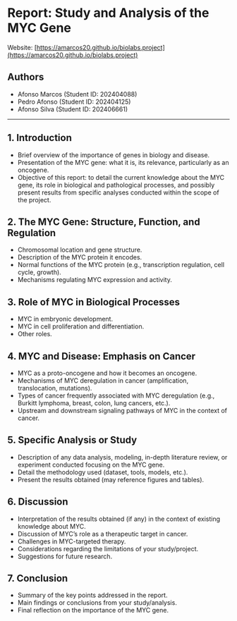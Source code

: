 # Report: Study and Analysis of the MYC Gene  
Website: [https://amarcos20.github.io/biolabs.project](https://amarcos20.github.io/biolabs.project)

## Authors

- Afonso Marcos (Student ID: 202404088)  
- Pedro Afonso (Student ID: 202404125)  
- Afonso Silva (Student ID: 202406661)

---

## 1. Introduction

- Brief overview of the importance of genes in biology and disease.  
- Presentation of the MYC gene: what it is, its relevance, particularly as an oncogene.  
- Objective of this report: to detail the current knowledge about the MYC gene, its role in biological and pathological processes, and possibly present results from specific analyses conducted within the scope of the project.

## 2. The MYC Gene: Structure, Function, and Regulation

- Chromosomal location and gene structure.  
- Description of the MYC protein it encodes.  
- Normal functions of the MYC protein (e.g., transcription regulation, cell cycle, growth).  
- Mechanisms regulating MYC expression and activity.

## 3. Role of MYC in Biological Processes

- MYC in embryonic development.  
- MYC in cell proliferation and differentiation.  
- Other roles.

## 4. MYC and Disease: Emphasis on Cancer

- MYC as a proto-oncogene and how it becomes an oncogene.  
- Mechanisms of MYC deregulation in cancer (amplification, translocation, mutations).  
- Types of cancer frequently associated with MYC deregulation (e.g., Burkitt lymphoma, breast, colon, lung cancers, etc.).  
- Upstream and downstream signaling pathways of MYC in the context of cancer.

## 5. Specific Analysis or Study

- Description of any data analysis, modeling, in-depth literature review, or experiment conducted focusing on the MYC gene.  
- Detail the methodology used (dataset, tools, models, etc.).  
- Present the results obtained (may reference figures and tables).

## 6. Discussion

- Interpretation of the results obtained (if any) in the context of existing knowledge about MYC.  
- Discussion of MYC’s role as a therapeutic target in cancer.  
- Challenges in MYC-targeted therapy.  
- Considerations regarding the limitations of your study/project.  
- Suggestions for future research.

## 7. Conclusion

- Summary of the key points addressed in the report.  
- Main findings or conclusions from your study/analysis.  
- Final reflection on the importance of the MYC gene.
